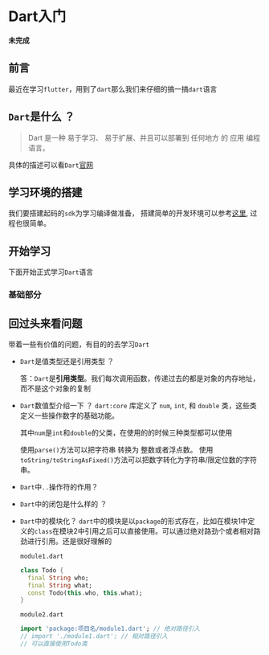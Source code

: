 # Dart入门

**未完成**

## 前言 

最近在学习`flutter`，用到了`dart`那么我们来仔细的搞一搞`dart`语言

## `Dart`是什么 ？

> Dart 是一种 易于学习、 易于扩展、并且可以部署到 任何地方 的 应用 编程 语言。

具体的描述可以看`Dart`[官网](http://dart.goodev.org/)

## 学习环境的搭建

我们要搭建起码的`sdk`为学习编译做准备， 搭建简单的开发环境可以参考[这里](https://blog.csdn.net/u012331525/article/details/81710841), 过程也很简单。

## 开始学习

下面开始正式学习`Dart`语言

### 基础部分

## 回过头来看问题

带着一些有价值的问题，有目的的去学习`Dart`

- `Dart`是值类型还是引用类型 ？ 
  
  答：`Dart`是**引用类型**。我们每次调用函数，传递过去的都是对象的内存地址，而不是这个对象的复制

- `Dart`数值型介绍一下 ？
  `dart:core` 库定义了 `num`, `int`, 和 `double` 类，这些类 定义一些操作数字的基础功能。

  其中`num`是`int`和`double`的父类，在使用的的时候三种类型都可以使用

  使用`parse()`方法可以把字符串 转换为 整数或者浮点数。
  使用`toString/toStringAsFixed()`方法可以把数字转化为字符串/限定位数的字符串。
  

- `Dart`中`..`操作符的作用？


- `Dart`中的闭包是什么样的 ？


- `Dart`中的模块化？
  `dart`中的模块是以`package`的形式存在，比如在模块1中定义的`class`在模块2中引用之后可以直接使用。可以通过绝对路劲个或者相对路劲进行引用。还是很好理解的
  
  `module1.dart`
  ```dart
  class Todo {
    final String who;
    final String what;
    const Todo(this.who, this.what);
  }
  ```
  `module2.dart`
  ```dart
  import 'package:项目名/module1.dart'; // 绝对路径引入
  // import './module1.dart'; // 相对路径引入
  // 可以直接使用Todo类
  ```


